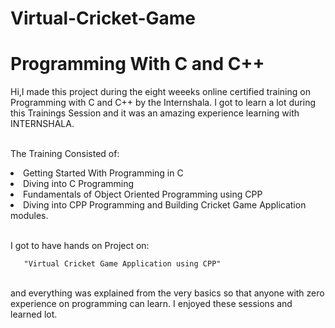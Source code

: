 # Virtual-Cricket-Game
# Programming With C and C++
Hi,I made this project during the eight weeeks online certified training on Programming with C and C++ by the Internshala.
I got to learn a lot during this Trainings Session and it was an amazing experience learning with INTERNSHALA.

<br>The Training Consisted of:

<li>Getting Started With Programming in C
<li>Diving into C Programming
<li>Fundamentals of Object Oriented Programming using CPP
<li>Diving into CPP Programming and Building Cricket Game Application modules.
  
<br>I got to have hands on Project on:
  
       "Virtual Cricket Game Application using CPP"
<br>and everything was explained from the very basics so that anyone with zero experience on programming can learn.
I enjoyed these sessions and learned lot.
